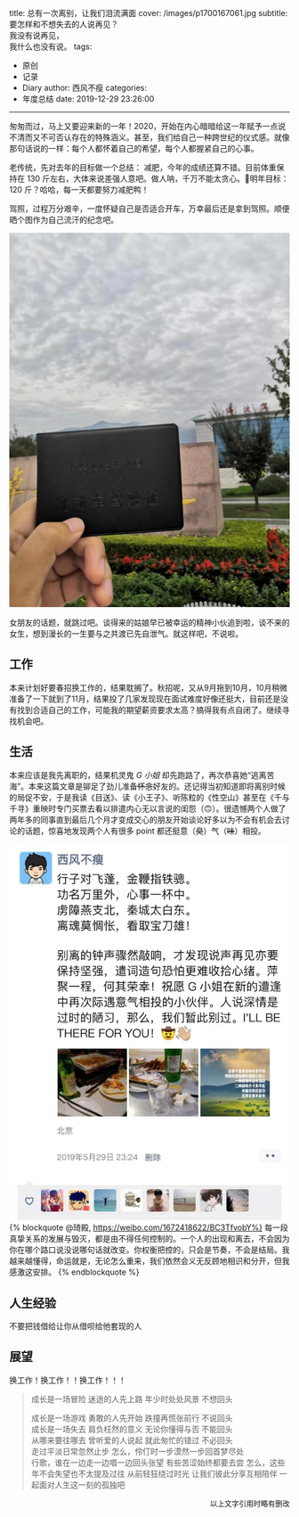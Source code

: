 title: 总有一次离别，让我们泪流满面
cover: /images/p1700167061.jpg
subtitle: 要怎样和不想失去的人说再见？<br>我没有说再见，<br>我什么也没有说。
tags:
  - 原创
  - 记录
  - Diary
author: 西风不瘦
categories:
  - 年度总结
date: 2019-12-29 23:26:00
---
匆匆而过，马上又要迎来新的一年！2020，开始在内心暗暗给这一年赋予一点说不清而又不可否认存在的特殊涵义。甚至，我们给自己一种跨世纪的仪式感。就像那句话说的一样：每个人都怀着自己的希望，每个人都握紧自己的心事。

老传统，先对去年的目标做一个总结：
减肥，今年的成绩还算不错。目前体重保持在 130 斤左右，大体来说差强人意吧。做人呐，千万不能太贪心。🤣明年目标：120 斤？哈哈，每一天都要努力减肥鸭！

驾照，过程万分艰辛，一度怀疑自己是否适合开车，万幸最后还是拿到驾照。顺便晒个图作为自己流汗的纪念吧。

![驾照留念](/images/driver-card.jpg)

女朋友的话题，就跳过吧。谈得来的姑娘早已被幸运的精神小伙追到啦，谈不来的女生，想到漫长的一生要与之共渡已先自泄气。就这样吧，不说啦。

## 工作

本来计划好要春招换工作的，结果耽搁了。秋招呢，又从9月拖到10月，10月稍微准备了一下就到了11月，结果投了几家发现现在面试难度好像还挺大，目前还是没有找到合适自己的工作，可能我的期望薪资要求太高？搞得我有点自闭了。继续寻找机会吧。

## 生活

本来应该是我先离职的，结果机灵鬼 *G 小姐* 却先跑路了，再次恭喜她“逃离苦海”。本来这篇文章是铆足了劲儿准备~~怀念~~好友的。还记得当初知道即将离别时候的局促不安，于是我读《目送》、读《小王子》、听陈粒的《性空山》甚至在《千与千寻》重映时专门买票去看以排遣内心无以言说的闺怨（🙃）。很遗憾两个人做了两年多的同事直到最后几个月才变成交心的朋友开始谈论好多以为不会有机会去讨论的话题，惊喜地发现两个人有很多 point 都还挺意（~~臭~~）气（~~味~~）相投。

![心事一杯中](/images/figure_20191205230136.jpg)
{% blockquote @琦殿, https://weibo.com/1672418622/BC3TfvobY%}
每一段真挚关系的发展与毁灭，都是由不得任何控制的。一个人的出现和离去，不会因为你在哪个路口说没说哪句话就改变。你权衡把控的，只会是节奏，不会是结局。我越来越懂得，命运就是，无论怎么重来，我们依然会义无反顾地相识和分开，但我感激这安排。
{% endblockquote %}


## 人生经验

不要把钱借给让你从借呗给他套现的人

## 展望

换工作！换工作！！换工作！！！
<meting-js
	auto="https://music.163.com/#/song?id=449578813">
</meting-js>
> 成长是一场冒险
迷途的人先上路
年少时处处风景
不想回头
>
> 成长是一场游戏
勇敢的人先开始
跌撞再慌张前行
不说回头
><br>
> 成长是一场失去
肩负枉然的意义
无论你懂得与否
不能回头
><br>
> 从哪来要往哪去
曾听爱的人说起
就此匆忙的错过
不必回头
><br>
> 走过平淡日常忽然止步
怎么，伶仃时一步漠然一步回首梦尽处
><br>
> 行歌，谁在一边走一边唱一边回头张望
有些苦涩始终都要去尝
怎么，这些年不会失望也不太提及过往
从前轻狂绕过时光
让我们彼此分享互相陪伴
一起面对人生这一刻的孤独吧

<div align = right> <font size = 2>以上文字引用时略有删改 </font> </div>